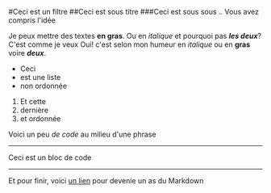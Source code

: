#Ceci est un filtre
##Ceci est sous titre
###Ceci est sous sous .. Vous avez compris l'idée

Je peux mettre des textes **en gras**.
Ou en *italique* et pourquoi pas ***les deux***? C'est comme je veux
Oui! c'est selon mon humeur en *italique* ou en **gras** voire ***deux***.

- Ceci
- est une liste
- non ordonnée

1. Et cette
2. dernière
3. et ordonnée

Voici un peu *de code* au milieu d'une phrase
***
Ceci est un bloc de code
***
Et pour finir, voici [un lien](http://guides.github.com/features/mastering-markdown/) pour devenie un as du Markdown

